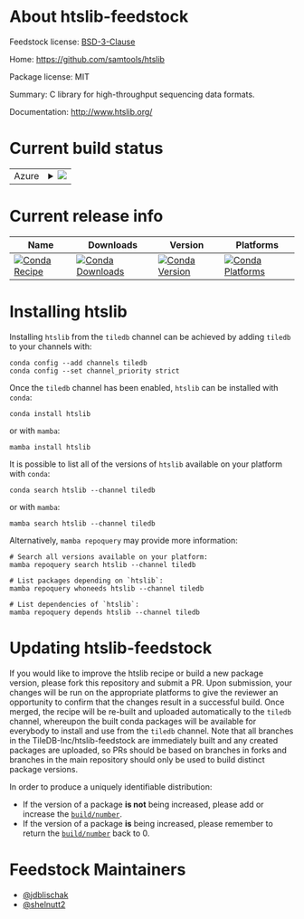 About htslib-feedstock
======================

Feedstock license: [BSD-3-Clause](https://github.com/TileDB-Inc/htslib-feedstock/blob/main/LICENSE.txt)

Home: https://github.com/samtools/htslib

Package license: MIT

Summary: C library for high-throughput sequencing data formats.

Documentation: http://www.htslib.org/

Current build status
====================


<table>
    
  <tr>
    <td>Azure</td>
    <td>
      <details>
        <summary>
          <a href="https://dev.azure.com/TileDB-Inc/CI/_build/latest?definitionId=44&branchName=main">
            <img src="https://dev.azure.com/TileDB-Inc/CI/_apis/build/status/htslib-feedstock?branchName=main">
          </a>
        </summary>
        <table>
          <thead><tr><th>Variant</th><th>Status</th></tr></thead>
          <tbody><tr>
              <td>linux_64_libdeflate1.17</td>
              <td>
                <a href="https://dev.azure.com/TileDB-Inc/CI/_build/latest?definitionId=44&branchName=main">
                  <img src="https://dev.azure.com/TileDB-Inc/CI/_apis/build/status/htslib-feedstock?branchName=main&jobName=linux&configuration=linux%20linux_64_libdeflate1.17" alt="variant">
                </a>
              </td>
            </tr><tr>
              <td>linux_64_libdeflate1.18</td>
              <td>
                <a href="https://dev.azure.com/TileDB-Inc/CI/_build/latest?definitionId=44&branchName=main">
                  <img src="https://dev.azure.com/TileDB-Inc/CI/_apis/build/status/htslib-feedstock?branchName=main&jobName=linux&configuration=linux%20linux_64_libdeflate1.18" alt="variant">
                </a>
              </td>
            </tr><tr>
              <td>linux_64_libdeflate1.19</td>
              <td>
                <a href="https://dev.azure.com/TileDB-Inc/CI/_build/latest?definitionId=44&branchName=main">
                  <img src="https://dev.azure.com/TileDB-Inc/CI/_apis/build/status/htslib-feedstock?branchName=main&jobName=linux&configuration=linux%20linux_64_libdeflate1.19" alt="variant">
                </a>
              </td>
            </tr><tr>
              <td>linux_64_libdeflate1.20</td>
              <td>
                <a href="https://dev.azure.com/TileDB-Inc/CI/_build/latest?definitionId=44&branchName=main">
                  <img src="https://dev.azure.com/TileDB-Inc/CI/_apis/build/status/htslib-feedstock?branchName=main&jobName=linux&configuration=linux%20linux_64_libdeflate1.20" alt="variant">
                </a>
              </td>
            </tr><tr>
              <td>osx_64</td>
              <td>
                <a href="https://dev.azure.com/TileDB-Inc/CI/_build/latest?definitionId=44&branchName=main">
                  <img src="https://dev.azure.com/TileDB-Inc/CI/_apis/build/status/htslib-feedstock?branchName=main&jobName=osx&configuration=osx%20osx_64_" alt="variant">
                </a>
              </td>
            </tr><tr>
              <td>osx_arm64</td>
              <td>
                <a href="https://dev.azure.com/TileDB-Inc/CI/_build/latest?definitionId=44&branchName=main">
                  <img src="https://dev.azure.com/TileDB-Inc/CI/_apis/build/status/htslib-feedstock?branchName=main&jobName=osx&configuration=osx%20osx_arm64_" alt="variant">
                </a>
              </td>
            </tr>
          </tbody>
        </table>
      </details>
    </td>
  </tr>
</table>

Current release info
====================

| Name | Downloads | Version | Platforms |
| --- | --- | --- | --- |
| [![Conda Recipe](https://img.shields.io/badge/recipe-htslib-green.svg)](https://anaconda.org/tiledb/htslib) | [![Conda Downloads](https://img.shields.io/conda/dn/tiledb/htslib.svg)](https://anaconda.org/tiledb/htslib) | [![Conda Version](https://img.shields.io/conda/vn/tiledb/htslib.svg)](https://anaconda.org/tiledb/htslib) | [![Conda Platforms](https://img.shields.io/conda/pn/tiledb/htslib.svg)](https://anaconda.org/tiledb/htslib) |

Installing htslib
=================

Installing `htslib` from the `tiledb` channel can be achieved by adding `tiledb` to your channels with:

```
conda config --add channels tiledb
conda config --set channel_priority strict
```

Once the `tiledb` channel has been enabled, `htslib` can be installed with `conda`:

```
conda install htslib
```

or with `mamba`:

```
mamba install htslib
```

It is possible to list all of the versions of `htslib` available on your platform with `conda`:

```
conda search htslib --channel tiledb
```

or with `mamba`:

```
mamba search htslib --channel tiledb
```

Alternatively, `mamba repoquery` may provide more information:

```
# Search all versions available on your platform:
mamba repoquery search htslib --channel tiledb

# List packages depending on `htslib`:
mamba repoquery whoneeds htslib --channel tiledb

# List dependencies of `htslib`:
mamba repoquery depends htslib --channel tiledb
```




Updating htslib-feedstock
=========================

If you would like to improve the htslib recipe or build a new
package version, please fork this repository and submit a PR. Upon submission,
your changes will be run on the appropriate platforms to give the reviewer an
opportunity to confirm that the changes result in a successful build. Once
merged, the recipe will be re-built and uploaded automatically to the
`tiledb` channel, whereupon the built conda packages will be available for
everybody to install and use from the `tiledb` channel.
Note that all branches in the TileDB-Inc/htslib-feedstock are
immediately built and any created packages are uploaded, so PRs should be based
on branches in forks and branches in the main repository should only be used to
build distinct package versions.

In order to produce a uniquely identifiable distribution:
 * If the version of a package **is not** being increased, please add or increase
   the [``build/number``](https://docs.conda.io/projects/conda-build/en/latest/resources/define-metadata.html#build-number-and-string).
 * If the version of a package **is** being increased, please remember to return
   the [``build/number``](https://docs.conda.io/projects/conda-build/en/latest/resources/define-metadata.html#build-number-and-string)
   back to 0.

Feedstock Maintainers
=====================

* [@jdblischak](https://github.com/jdblischak/)
* [@shelnutt2](https://github.com/shelnutt2/)

